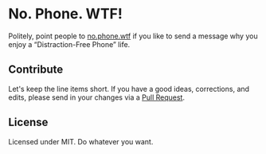 # No. Phone. WTF!

Politely, point people to [no.phone.wtf](https://no.phone.wtf/) if you like to send a message why you enjoy a “Distraction-Free Phone” life.


## Contribute

Let's keep the line items short. If you have a good ideas, corrections, and edits, please send in your changes via a [Pull Request](https://github.com/oinam/no.phone.wtf/pulls).


## License

Licensed under MIT. Do whatever you want.
